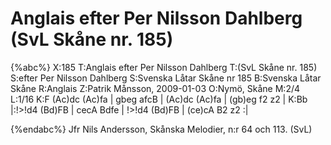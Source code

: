 # Anglais efter Per Nilsson Dahlberg (SvL Skåne nr. 185)

{%abc%}
X:185
T:Anglais efter Per Nilsson Dahlberg
T:(SvL Skåne nr. 185)
S:efter Per Nilsson Dahlberg
S:Svenska Låtar Skåne nr 185
B:Svenska Låtar Skåne
R:Anglais
Z:Patrik Månsson, 2009-01-03
O:Nymö, Skåne
M:2/4
L:1/16
K:F
(Ac)dc (Ac)fa | gbeg afcB | (Ac)dc (Ac)fa | (gb)eg f2 z2 |
K:Bb
|:!>!d4 (Bd)FB | cecA Bdfe | !>!d4 (Bd)FB | (ce)cA B2 z2 :|

{%endabc%}
Jfr Nils Andersson, Skånska Melodier, n:r 64 och 113. (SvL)


